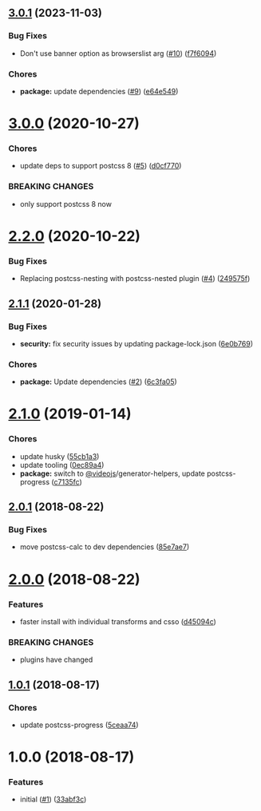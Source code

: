 <a name="3.0.1"></a>
## [3.0.1](https://github.com/videojs/videojs-generate-postcss-config/compare/v3.0.0...v3.0.1) (2023-11-03)

### Bug Fixes

* Don't use banner option as browserslist arg ([#10](https://github.com/videojs/videojs-generate-postcss-config/issues/10)) ([f7f6094](https://github.com/videojs/videojs-generate-postcss-config/commit/f7f6094))

### Chores

* **package:** update dependencies ([#9](https://github.com/videojs/videojs-generate-postcss-config/issues/9)) ([e64e549](https://github.com/videojs/videojs-generate-postcss-config/commit/e64e549))

<a name="3.0.0"></a>
# [3.0.0](https://github.com/videojs/videojs-generate-postcss-config/compare/v2.2.0...v3.0.0) (2020-10-27)

### Chores

* update deps to support postcss 8 ([#5](https://github.com/videojs/videojs-generate-postcss-config/issues/5)) ([d0cf770](https://github.com/videojs/videojs-generate-postcss-config/commit/d0cf770))


### BREAKING CHANGES

* only support postcss 8 now

<a name="2.2.0"></a>
# [2.2.0](https://github.com/videojs/videojs-generate-postcss-config/compare/v2.1.1...v2.2.0) (2020-10-22)

### Bug Fixes

* Replacing postcss-nesting with postcss-nested plugin ([#4](https://github.com/videojs/videojs-generate-postcss-config/issues/4)) ([249575f](https://github.com/videojs/videojs-generate-postcss-config/commit/249575f))

<a name="2.1.1"></a>
## [2.1.1](https://github.com/videojs/videojs-generate-postcss-config/compare/v2.1.0...v2.1.1) (2020-01-28)

### Bug Fixes

* **security:** fix security issues by updating package-lock.json ([6e0b769](https://github.com/videojs/videojs-generate-postcss-config/commit/6e0b769))

### Chores

* **package:** Update dependencies ([#2](https://github.com/videojs/videojs-generate-postcss-config/issues/2)) ([6c3fa05](https://github.com/videojs/videojs-generate-postcss-config/commit/6c3fa05))

<a name="2.1.0"></a>
# [2.1.0](https://github.com/videojs/videojs-generate-postcss-config/compare/v2.0.1...v2.1.0) (2019-01-14)

### Chores

* update husky ([55cb1a3](https://github.com/videojs/videojs-generate-postcss-config/commit/55cb1a3))
* update tooling ([0ec89a4](https://github.com/videojs/videojs-generate-postcss-config/commit/0ec89a4))
* **package:** switch to [@videojs](https://github.com/videojs)/generator-helpers, update postcss-progress ([c7135fc](https://github.com/videojs/videojs-generate-postcss-config/commit/c7135fc))

<a name="2.0.1"></a>
## [2.0.1](https://github.com/videojs/videojs-generate-postcss-config/compare/v2.0.0...v2.0.1) (2018-08-22)

### Bug Fixes

* move postcss-calc to dev dependencies ([85e7ae7](https://github.com/videojs/videojs-generate-postcss-config/commit/85e7ae7))

<a name="2.0.0"></a>
# [2.0.0](https://github.com/videojs/videojs-generate-postcss-config/compare/v1.0.1...v2.0.0) (2018-08-22)

### Features

* faster install with individual transforms and csso ([d45094c](https://github.com/videojs/videojs-generate-postcss-config/commit/d45094c))


### BREAKING CHANGES

* plugins have changed

<a name="1.0.1"></a>
## [1.0.1](https://github.com/videojs/videojs-generate-postcss-config/compare/v1.0.0...v1.0.1) (2018-08-17)

### Chores

* update postcss-progress ([5ceaa74](https://github.com/videojs/videojs-generate-postcss-config/commit/5ceaa74))

<a name="1.0.0"></a>
# 1.0.0 (2018-08-17)

### Features

* initial ([#1](https://github.com/videojs/videojs-generate-postcss-config/issues/1)) ([33abf3c](https://github.com/videojs/videojs-generate-postcss-config/commit/33abf3c))

